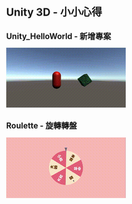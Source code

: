 # Unity 3D - 小小心得

## Unity_HelloWorld - 新增專案
![Unity_HelloWorld - 新增專案](./_Gif_/Unity_HelloWorld.gif)

## Roulette - 旋轉轉盤
![Roulette - 旋轉轉盤](./_Gif_/Roulette.gif)